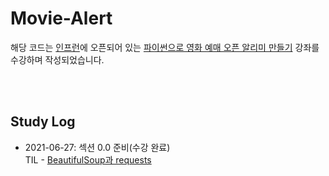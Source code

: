 # Movie-Alert

해당 코드는 [인프런](https://www.inflearn.com/)에 오픈되어 있는 [파이썬으로 영화 예매 오픈 알리미 만들기](https://inf.run/wwX8) 강좌를 수강하며 작성되었습니다.

<br></br>
## Study Log
* 2021-06-27: 섹션 0.0 준비(수강 완료) <br>
TIL - [BeautifulSoup과 requests](https://velog.io/@jisu0807/TIL-requests%EC%99%80-BeutifulSoup-%EB%9D%BC%EC%9D%B4%EB%B8%8C%EB%9F%AC%EB%A6%AC-%EC%82%AC%EC%9A%A9)

